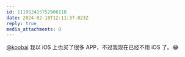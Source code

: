 ```yaml
---
id: 111952415752906110
date: 2024-02-18T12:11:37.023Z
reply: true
media_attachments: 0
---
```


[@koobai](https://mastodon.social/@koobai) 我以 iOS 上也买了很多 APP，不过我现在已经不用 iOS 了。😂

